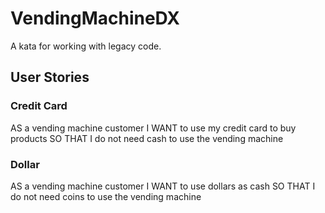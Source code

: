# VendingMachineDX
A kata for working with legacy code.

## User Stories

### Credit Card
AS a vending machine customer
I WANT to use my credit card to buy products
SO THAT I do not need cash to use the vending machine

### Dollar
AS a vending machine customer
I WANT to use dollars as cash
SO THAT I do not need coins to use the vending machine

